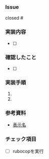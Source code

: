 ### Issue

closed #

### 実装内容

- [ ]

### 確認したこと

- [ ]

### 実装手順

1.
2.

### 参考資料

- [表示名](link)

### チェック項目

- [ ] rubocopを実行